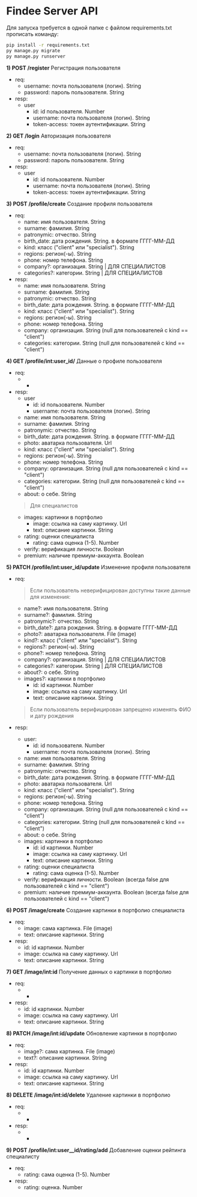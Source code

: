 # Findee Server API
Для запуска требуется в одной папке с файлом requirements.txt прописать команду:
```bash 
pip install -r requirements.txt
py manage.py migrate
py manage.py runserver
```

**1) POST /register** Регистрация пользователя
* req:
    * username: почта пользователя (логин). String
    * password: пароль пользователя. String
* resp:
    * user
        * id: id пользователя. Number
        * username: почта пользователя (логин). String
        * token-access: токен аутентификации. String


**2) GET /login** Авторизация пользователя
* req:
    * username: почта пользователя (логин). String
    * password: пароль пользователя. String
* resp:
    * user
        * id: id пользователя. Number
        * username: почта пользователя (логин). String
        * token-access: токен аутентификации. String


**3) POST /profile/create** Создание профиля пользователя
* req:
    * name: имя пользователя. String
    * surname: фамилия. String
    * patronymic: отчество. String
    * birth_date: дата рождения. String. в формате ГГГГ-ММ-ДД
    * kind: класс ("client" или "specialist"). String
    * regions: регион(-ы). String
    * phone: номер телефона. String
    * company?: организация. String | ДЛЯ СПЕЦИАЛИСТОВ
    * categories?: категории. String | ДЛЯ СПЕЦИАЛИСТОВ
* resp:
    * name: имя пользователя. String
    * surname: фамилия. String
    * patronymic: отчество. String
    * birth_date: дата рождения. String. в формате ГГГГ-ММ-ДД
    * kind: класс ("client" или "specialist"). String
    * regions: регион(-ы). String
    * phone: номер телефона. String
    * company: организация. String (null для пользователей с kind == "client")
    * categories: категории. String (null для пользователей с kind == "client")


**4) GET /profile/int:user_id/** Данные о профиле пользователя
* req:
    * -
* resp:
    * user 
        * id: id пользователя. Number
        * username: почта пользователя (логин). String
    * name: имя пользователя. String
    * surname: фамилия. String
    * patronymic: отчество. String
    * birth_date: дата рождения. String. в формате ГГГГ-ММ-ДД
    * photo: аватарка пользователя. Url
    * kind: класс ("client" или "specialist"). String
    * regions: регион(-ы). String
    * phone: номер телефона. String
    * company: организация. String (null для пользователей с kind == "client")
    * categories: категории. String (null для пользователей с kind == "client")
    * about: о себе. String
    > Для специалистов
    * images: картинки в портфолио
        * image: ссылка на саму картинку. Url
        * text: описание картинки. String
    * rating: оценки специалиста
        * rating: сама оценка (1-5). Number 
    * verify: верификация личности. Boolean
    * premium: наличие премиум-аккаунта. Boolean 


**5) PATCH /profile/int:user_id/update** Изменение профиля пользователя
* req:
    > Если пользователь неверифицирован доступны такие данные для изменения:

    * name?: имя пользователя. String
    * surname?: фамилия. String
    * patronymic?: отчество. String
    * birth_date?: дата рождения. String. в формате ГГГГ-ММ-ДД
    * photo?: аватарка пользователя. File (image)
    * kind?: класс ("client" или "specialist"). String
    * regions?: регион(-ы). String
    * phone?: номер телефона. String
    * company?: организация. String | ДЛЯ СПЕЦИАЛИСТОВ
    * categories?: категории. String | ДЛЯ СПЕЦИАЛИСТОВ
    * about?: о себе. String
    * images?: картинки в портфолио
        * id: id картинки. Number
        * image: ссылка на саму картинку. Url
        * text: описание картинки. String 

    > Если пользователь верифицирован запрещено изменять ФИО и дату рождения
* resp:
    * user:
        * id: id пользователя. Number
        * username: почта пользователя (логин). String
    * name: имя пользователя. String
    * surname: фамилия. String
    * patronymic: отчество. String
    * birth_date: дата рождения. String. в формате ГГГГ-ММ-ДД
    * photo: аватарка пользователя. Url
    * kind: класс ("client" или "specialist"). String
    * regions: регион(-ы). String
    * phone: номер телефона. String
    * company: организация. String (null для пользователей с kind == "client")
    * categories: категории. String (null для пользователей с kind == "client")
    * about: о себе. String
    * images: картинки в портфолио
        * id: id картинки. Number
        * image: ссылка на саму картинку. Url
        * text: описание картинки. String 
    * rating: оценки специалиста
        * rating: сама оценка (1-5). Number 
    * verify: верификация личности. Boolean (всегда false для пользователей с kind == "client")
    * premium: наличие премиум-аккаунта. Boolean (всегда false для пользователей с kind == "client")  


**6) POST /image/create** Создание картинки в портфолио специалиста
* req:
    * image: сама картинка. File (image)
    * text: описание картинки. String
* resp:
    * id: id картинки. Number
    * image: ссылка на саму картинку. Url
    * text: описание картинки. String


**7) GET /image/int:id** Получение данных о картинки в портфолио
* req:
    * -
* resp:
    * id: id картинки. Number
    * image: ссылка на саму картинку. Url
    * text: описание картинки. String


**8) PATCH /image/int:id/update** Обновление картинки в портфолио
* req:
    * image?: сама картинка. File (image)
    * text?: описание картинки. String
* resp:
    * id: id картинки. Number
    * image: ссылка на саму картинку. Url
    * text: описание картинки. String


**8) DELETE /image/int:id/delete** Удаление картинки в портфолио
* req:
    * -
* resp:
    * -


**9) POST /profile/int:user__id/rating/add** Добавление оценки рейтинга специалисту
* req:
    * rating: сама оценка (1-5). Number
* resp:
    * rating: оценка. Number